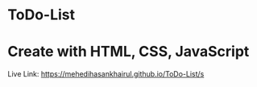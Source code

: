 # ToDo-List

# Create with HTML, CSS, JavaScript
Live Link: https://mehedihasankhairul.github.io/ToDo-List/s
